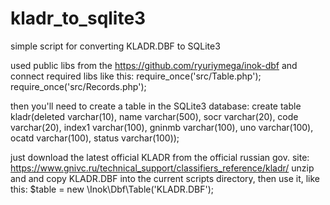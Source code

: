# kladr_to_sqlite3
simple script for converting KLADR.DBF to SQLite3

used public libs from the https://github.com/ryuriymega/inok-dbf
and connect required libs like this:
require_once('src/Table.php');
require_once('src/Records.php');

then you'll need to create a table in the SQLite3 database:
create table kladr(deleted varchar(10), name varchar(500), socr varchar(20), code  varchar(20), index1 varchar(100), gninmb varchar(100), uno varchar(100), ocatd  varchar(100), status varchar(100));

just download the latest official KLADR from the official russian gov. site: https://www.gnivc.ru/technical_support/classifiers_reference/kladr/
unzip and and copy KLADR.DBF into the current scripts directory, then use it, like this: 
$table = new \Inok\Dbf\Table('KLADR.DBF');


